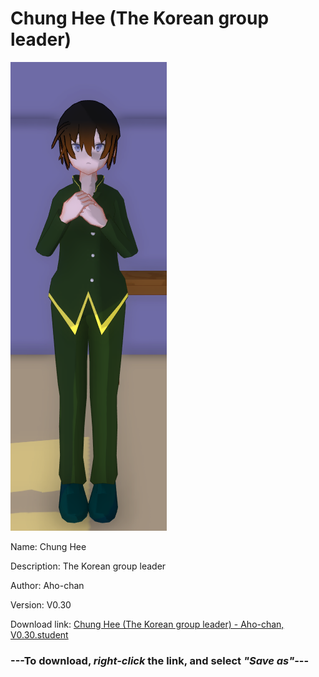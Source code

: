 # Chung Hee (The Korean group leader)

<img src = "https://raw.githubusercontent.com/Arbiter1223/Daigaku-Gurashi-Custom-Students/master/Students/Files/Chung%20Hee%20(The%20Korean%20group%20leader).png">

Name: Chung Hee

Description: The Korean group leader

Author: Aho-chan

Version: V0.30

Download link: <a href="https://raw.githubusercontent.com/Arbiter1223/Daigaku-Gurashi-Custom-Students/master/Students/Files/Chung%20Hee%20(The%20Korean%20group%20leader)%20-%20Aho-chan%2C%20V0.30.student">Chung Hee (The Korean group leader) - Aho-chan, V0.30.student</a>

### ---**To download, _right-click_ the link, and select _"Save as"_**---
